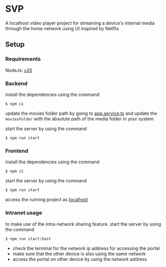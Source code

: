 # SVP

A localhost video player project for streaming a device's internal media through the home network using UI inspired by Netflix

## Setup

### Requirements

NodeJs: [v20](https://nodejs.org/en/download)

### Backend

install the dependencies using the command

```shell
$ npm ci
```

update the movies folder path by going to [app.service.ts](./backend/src/app.service.ts?:9:18) and update the `moviesFolder` with the absolute path of the media folder in your system

start the server by using the command

```shell
$ npm run start
```

### Frontend

install the dependencies using the command

```shell
$ npm ci
```

start the server by using the command

```shell
$ npm run start
```

access the running project as [localhost](http//:localhost:4200/)

### Intranet usage

to make use of the intra-network sharing feature. start the server by using the command

```shell
$ npm run start:host
```

- check the terminal for the network ip address for accessing the portal
- make sure that the other device is also using the same network
- access the portal on other device by using the network address
